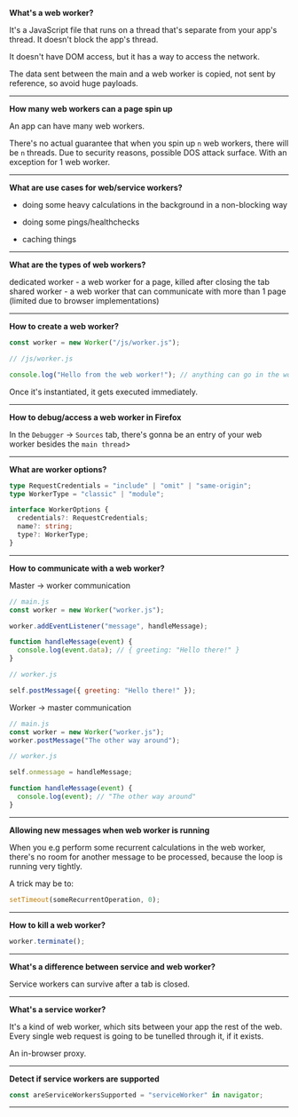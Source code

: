 **What's a web worker?**

It's a JavaScript file that runs on a thread that's separate from your app's thread.
It doesn't block the app's thread.

It doesn't have DOM access, but it has a way to access the network.

The data sent between the main and a web worker is copied, not sent by reference, so avoid huge payloads.

---

**How many web workers can a page spin up**

An app can have many web workers.

There's no actual guarantee that when you spin up `n` web workers, there will be `n` threads.
Due to security reasons, possible DOS attack surface.
With an exception for 1 web worker.

---

**What are use cases for web/service workers?**

- doing some heavy calculations in the background in a non-blocking way
- doing some pings/healthchecks

- caching things

---

**What are the types of web workers?**

dedicated worker - a web worker for a page, killed after closing the tab
shared worker - a web worker that can communicate with more than 1 page (limited due to browser implementations)

---

**How to create a web worker?**

```js
const worker = new Worker("/js/worker.js");
```

```js
// /js/worker.js

console.log("Hello from the web worker!"); // anything can go in the worker's file
```

Once it's instantiated, it gets executed immediately.

---

**How to debug/access a web worker in Firefox**

In the `Debugger` -> `Sources` tab, there's gonna be an entry of your web worker besides the `main thread`>

---

**What are worker options?**

```ts
type RequestCredentials = "include" | "omit" | "same-origin";
type WorkerType = "classic" | "module";

interface WorkerOptions {
  credentials?: RequestCredentials;
  name?: string;
  type?: WorkerType;
}
```

---

**How to communicate with a web worker?**

Master -> worker communication

```js
// main.js
const worker = new Worker("worker.js");

worker.addEventListener("message", handleMessage);

function handleMessage(event) {
  console.log(event.data); // { greeting: "Hello there!" }
}

// worker.js

self.postMessage({ greeting: "Hello there!" });
```

Worker -> master communication

```js
// main.js
const worker = new Worker("worker.js");
worker.postMessage("The other way around");

// worker.js

self.onmessage = handleMessage;

function handleMessage(event) {
  console.log(event); // "The other way around"
}
```

---

**Allowing new messages when web worker is running**

When you e.g perform some recurrent calculations in the web worker,
there's no room for another message to be processed,
because the loop is running very tightly.

A trick may be to:

```js
setTimeout(someRecurrentOperation, 0);
```

---

**How to kill a web worker?**

```js
worker.terminate();
```

---

**What's a difference between service and web worker?**

Service workers can survive after a tab is closed.

---

**What's a service worker?**

It's a kind of web worker, which sits between your app the rest of the web.
Every single web request is going to be tunelled through it, if it exists.

An in-browser proxy.

---

**Detect if service workers are supported**

```js
const areServiceWorkersSupported = "serviceWorker" in navigator;
```

---

